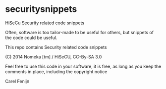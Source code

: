 securitysnippets
================

HiSeCu Security related code snippets 

Often, software is too tailor-made to be useful for others, but snippets of the code could be useful.

This repo contains Security related code snippets

(C) 2014 Nomeka [tm] / HiSeCU, CC-By-SA 3.0

Feel free to use this code in your software, it is free, as long as you keep the comments in place,
including the copyright notice

Carel Fenijn 
